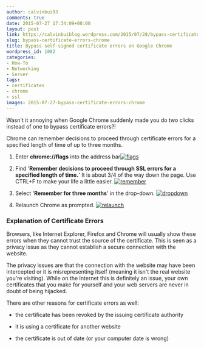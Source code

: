 ```yaml
---
author: calvinbui93
comments: true
date: 2015-07-27 17:34:09+00:00
layout: post
link: https://calvinbuiblog.wordpress.com/2015/07/28/bypass-certificate-errors-chrome/
slug: bypass-certificate-errors-chrome
title: Bypass self-signed certificate errors on Google Chrome
wordpress_id: 1082
categories:
- How-To
- Networking
- Server
tags:
- certificates
- chrome
- ssl
images: 2015-07-27-bypass-certificate-errors-chrome
---
```


Wasn't it annoying when Google Chrome suddenly made you do two clicks instead of one to bypass certificate errors?!

<!-- more -->

Chrome can remember decisions to proceed through certificate errors for a specified length of time of up to three months.



	
  1. Enter **chrome://flags** into the address bar[![flags](http://calvinbuiblog.files.wordpress.com/2015/07/flags.jpg)](http://calvinbuiblog.files.wordpress.com/2015/07/flags.jpg)

	
  2. Find '**Remember decisions to proceed through SSL errors for a specified length of time.**' It is about 3/4 of the way down the page. Use CTRL+F to make your life a little easier. [![remember](http://calvinbuiblog.files.wordpress.com/2015/07/remember.jpg)](http://calvinbuiblog.files.wordpress.com/2015/07/remember.jpg)

	
  3. Select '**Remember for three months**' in the drop-down. [![dropdown](http://calvinbuiblog.files.wordpress.com/2015/07/dropdown.jpg)](http://calvinbuiblog.files.wordpress.com/2015/07/dropdown.jpg)

	
  4. Relaunch Chrome as prompted. [![relaunch](http://calvinbuiblog.files.wordpress.com/2015/07/relaunch.jpg)](http://calvinbuiblog.files.wordpress.com/2015/07/relaunch.jpg)




### Explanation of Certificate Errors


Browsers, like Internet Explorer, Firefox and Chrome will usually show these errors when they cannot trust the source of the certificate. This is seen as a privacy issue as they cannot establish a secure connection with the website.

The privacy issues are that the connection with the website may have been intercepted or it is misrepresenting itself (meaning it isn't the real website you're visiting). While on the Internet this is definitely an issue, your own certificates that you make for yourself and your web servers are never in doubt of being hijacked.

There are other reasons for certificate errors as well:



	
  * the certificate has been revoked by the issuing certificate authority

	
  * it is using a certificate for another website

	
  * the certificate is out of date (or your computer date is wrong)


